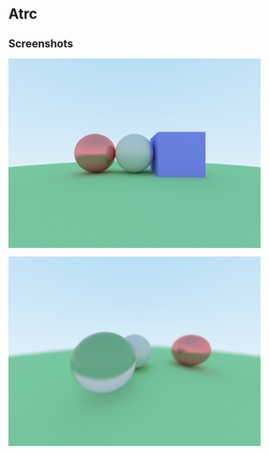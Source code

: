 # Atrc

## Screenshots

![SinglePathTracedDiffuseSphere](./Diary/07_2018_10_06.png)

![SinglePathTracedDiffuseSphere](./Diary/05_2018_9_30.png)